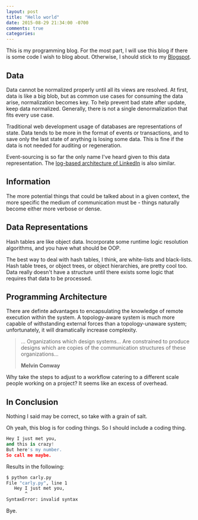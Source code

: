 ```yaml
---
layout: post
title: "Hello world"
date: 2015-08-29 21:34:00 -0700
comments: true
categories: 
---
```


This is my programming blog. 
For the most part, I will use this blog if there is some code I wish to blog about. Otherwise, I should stick to my [Blogspot](http://blog.yangmungi.com).


Data
---

Data cannot be normalized properly until all its views are resolved.
At first, data is like a big blob, but as common use cases for consuming the data arise, normalization becomes key.
To help prevent bad state after update, keep data normalized.
Generally, there is not a single denormalization that fits every use case.

Traditional web development usage of databases are representations of state. 
Data tends to be more in the format of events or transactions, and to save only the last state of anything is losing some data.
This is fine if the data is not needed for auditing or regeneration.

Event-sourcing is so far the only name I've heard given to this data representation. The [log-based architecture of LinkedIn](https://engineering.linkedin.com/distributed-systems/log-what-every-software-engineer-should-know-about-real-time-datas-unifying) is also similar.


Information
---

The more potential things that could be talked about in a given context, the more specific the medium of communication must be - things naturally become either more verbose or dense.


Data Representations
---

Hash tables are like object data. 
Incorporate some runtime logic resolution algorithms, and you have what should be OOP.

The best way to deal with hash tables, I think, are white-lists and black-lists. 
Hash table trees, or object trees, or object hierarchies, are pretty cool too.
Data really doesn't have a structure until there exists some logic that requires that data to be processed.


Programming Architecture
---

There are definte advantages to encapsulating the knowledge of remote execution within the system. 
A topology-aware system is much more capable of withstanding external forces than a topology-unaware system; unfortunately, it will dramatically increase complexity.

> ... Organizations which design systems... Are constrained to produce designs which are copies of the communication structures of these organizations...
>
> **Melvin Conway**

Why take the steps to adjust to a workflow catering to a different scale people working on a project? It seems like an excess of overhead.

In Conclusion
---

Nothing I said may be correct, so take with a grain of salt.

Oh yeah, this blog is for coding things. So I should include a coding thing.

``` python carly.py
Hey I just met you,
and this is crazy!
But here's my number.
So call me maybe.
```

Results in the following:

``` bash
$ python carly.py
File "carly.py", line 1
   Hey I just met you,
       ^
SyntaxError: invalid syntax
```

Bye.
